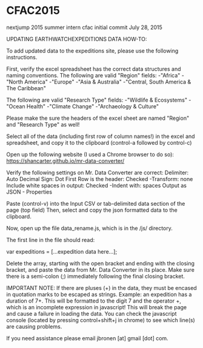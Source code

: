 # CFAC2015
nextjump 2015 summer intern cfac
initial commit July 28, 2015

UPDATING EARTHWATCHEXPEDITIONS DATA HOW-TO:

To add updated data to the expeditions site, please use the following instructions.

First, verify the excel spreadsheet has the correct data structures and naming conventions.
The following are valid "Region" fields:
-"Africa"
-"North America"
-"Europe"
-"Asia & Australia"
-"Central, South America & The Caribbean"

The following are valid "Research Type" fields:
-"Wildlife & Ecosystems"
-"Ocean Health"
-"Climate Change"
-"Archaeology & Culture"

Please make the sure the headers of the excel sheet are named "Region" and "Research Type" as well!

Select all of the data (including first row of column names!) in the excel and spreadsheet, and copy it to the clipboard (control-a followed by control-c)

Open up the following website (I used a Chrome browser to do so):
https://shancarter.github.io/mr-data-converter/

Verify the following settings on Mr. Data Converter are correct:
Delimiter: Auto
Decimal Sign: Dot
First Row is the header: Checked
-Transform: none
Include white spaces in output: Checked
-Indent with: spaces
Output as JSON - Properties

Paste (control-v) into the Input CSV or tab-delimited data section of the page (top field)
Then, select and copy the json formatted data to the clipboard.

Now, open up the file data_rename.js, which is in the /js/ directory.

The first line in the file should read:

var expeditions = [...expedition data here...];

Delete the array, starting with the open bracket and ending with the closing bracket, and paste the data from Mr. Data Converter in its place.
Make sure there is a semi-colon (;) immediately following the final closing bracket.

IMPORTANT NOTE: If there are pluses (+) in the data, they must be encased in quotation marks to be escaped as strings.
Example: an expedition has a duration of 7+. This will be formatted to the digit 7 and the operator +, which is an incomplete expression in javascript!
This will break the page and cause a failure in loading the data. You can check the javascript console (located by pressing control+shift+j in chrome) to see which line(s) are causing problems. 

If you need assistance please email jbronen [at] gmail [dot] com.